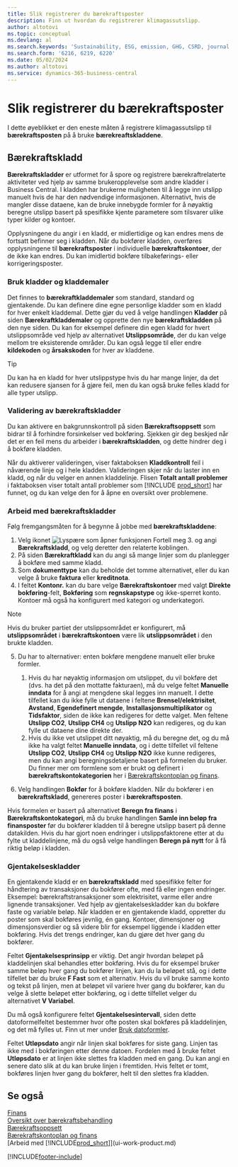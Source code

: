 ```yaml
---
title: Slik registrerer du bærekraftsposter
description: Finn ut hvordan du registrerer klimagassutslipp.
author: altotovi
ms.topic: conceptual
ms.devlang: al
ms.search.keywords: 'Sustainability, ESG, emission, GHG, CSRD, journal'
ms.search.form: '6216, 6219, 6220'
ms.date: 05/02/2024
ms.author: altotovi
ms.service: dynamics-365-business-central
---
```


# Slik registrerer du bærekraftsposter  

I dette øyeblikket er den eneste måten å registrere klimagassutslipp til **bærekraftsposten** på å bruke **bærekreaftskladdene**.   

## Bærekraftskladd  

**Bærekraftskladder** er utformet for å spore og registrere bærekraftrelaterte aktiviteter ved hjelp av samme brukeropplevelse som andre kladder i Business Central. I kladden har brukerne muligheten til å legge inn utslipp manuelt hvis de har den nødvendige informasjonen. Alternativt, hvis de mangler disse dataene, kan de bruke innebygde formler for å nøyaktig beregne utslipp basert på spesifikke kjente parametere som tilsvarer ulike typer kilder og kontoer. 

Opplysningene du angir i en kladd, er midlertidige og kan endres mens de fortsatt befinner seg i kladden. Når du bokfører kladden, overføres opplysningene til **bærekraftsposter** i individuelle **bærekraftskontoer**, der de ikke kan endres. Du kan imidlertid bokføre tilbakeførings- eller korrigeringsposter.  

### Bruk kladder og kladdemaler 

Det finnes to **bærekraftkladdemaler** som standard, standard og gjentakende. Du kan definere dine egne personlige kladder som en kladd for hver enkelt kladdemal. Dette gjør du ved å velge handlingen **Kladder** på siden **Bærekraftkladdemaler** og opprette den nye **bærekraftskladden** på den nye siden. Du kan for eksempel definere din egen kladd for hvert utslippsområde ved hjelp av alternativet **Utslippsområde**, der du kan velge mellom tre eksisterende områder. Du kan også legge til eller endre **kildekoden** og **årsakskoden** for hver av kladdene. 

>[!TIP]
>Du kan ha en kladd for hver utslippstype hvis du har mange linjer, da det kan redusere sjansen for å gjøre feil, men du kan også bruke felles kladd for alle typer utslipp.   

### Validering av bærekraftskladder 

Du kan aktivere en bakgrunnskontroll på siden **Bærekraftsoppsett** som bidrar til å forhindre forsinkelser ved bokføring. Sjekken gir deg beskjed når det er en feil mens du arbeider i **bærekraftskladden**, og dette hindrer deg i å bokføre kladden.  

Når du aktiverer valideringen, viser faktaboksen **Kladdkontroll** feil i nåværende linje og i hele kladden. Valideringen skjer når du laster inn en kladd, og når du velger en annen kladdelinje. Flisen **Totalt antall problemer** i faktaboksen viser totalt antall problemer som [!INCLUDE [prod_short](includes/prod_short.md)] har funnet, og du kan velge den for å åpne en oversikt over problemene. 

### Arbeid med bærekraftskladder 

Følg fremgangsmåten for å begynne å jobbe med **bærekraftskladdene**:   

1. Velg ikonet ![Lyspære som åpner funksjonen Fortell meg 3.](media/ui-search/search_small.png "Fortell hva du vil gjøre") og angi **Bærekraftskladd**, og velg deretter den relaterte koblingen. 
2. På siden **Bærekraftkladd** kan du angi så mange linjer som du planlegger å bokføre med samme kladd.  
3. Som **dokumenttype** kan du beholde det tomme alternativet, eller du kan velge å bruke **faktura** eller **kreditnota**.  
4. I feltet **Kontonr.** kan du bare velge **Bærekraftskontoer** med valgt **Direkte bokføring**-felt, **Bokføring** som **regnskapstype** og ikke-sperret konto. Kontoer må også ha konfigurert med kategori og underkategori.  

>[!NOTE]
>Hvis du bruker partiet der utslippsområdet er konfigurert, må **utslippsområdet** i **bærekraftskontoen** være lik **utslippsområdet** i den brukte kladden.  

5. Du har to alternativer: enten bokføre mengdene manuelt eller bruke formler.   

    1. Hvis du har nøyaktig informasjon om utslippet, du vil bokføre det (dvs. ha det på den mottatte fakturaen), må du velge feltet **Manuelle inndata** for å angi at mengdene skal legges inn manuelt. I dette tilfellet kan du ikke fylle ut dataene i feltene **Brensel/elektrisitet**, **Avstand**, **Egendefinert mengde**, **Installasjonsmultiplikator** og **Tidsfaktor**, siden de ikke kan redigeres for dette valget. Men feltene **Utslipp CO2**, **Utslipp CH4** og **Utslipp N2O** kan redigeres, og du kan fylle ut dataene dine direkte der. 
    2. Hvis du ikke vet utslippet ditt nøyaktig, må du beregne det, og du må ikke ha valgt feltet **Manuelle inndata**, og i dette tilfellet vil feltene **Utslipp CO2**, **Utslipp CH4** og **Utslipp N2O** ikke kunne redigeres, men du kan angi beregningsdetaljene basert på formelen du bruker. Du finner mer om formlene som er brukt og definert i **bærekraftskontokategorien** her i [Bærekraftskontoplan og finans](finance-sustainability-accounts-ledger.md#account-categories).
    
7. Velg handlingen **Bokfør** for å bokføre kladden. Når du bokfører i en **bærekraftskladd**, genereres poster i **bærekraftsposten**. 

Hvis formelen er basert på alternativet **Beregn fra finans** i **Bærekraftskontokategori**, må du bruke handlingen **Samle inn beløp fra finansposter** før du bokfører kladden til å beregne utslipp basert på denne datakilden. Hvis du har gjort noen endringer i utslippsfaktorene etter at du fylte ut kladdelinjene, må du også velge handlingen **Beregn på nytt** for å få riktig beløp i kladden.  

### Gjentakelseskladder 

En gjentakende kladd er en **bærekraftskladd** med spesifikke felter for håndtering av transaksjoner du bokfører ofte, med få eller ingen endringer. Eksempel: bærekraftstransaksjoner som elektrisitet, varme eller andre lignende transaksjoner. Ved hjelp av gjentakelseskladder kan du bokføre faste og variable beløp. Når kladden er en gjentakende kladd, oppretter du poster som skal bokføres jevnlig, én gang. Kontoer, dimensjoner og dimensjonsverdier og så videre blir for eksempel liggende i kladden etter bokføring. Hvis det trengs endringer, kan du gjøre det hver gang du bokfører. 

Feltet **Gjentakelsesprinsipp** er viktig. Det angir hvordan beløpet på kladdelinjen skal behandles etter bokføring. Hvis du for eksempel bruker samme beløp hver gang du bokfører linjen, kan du la beløpet stå, og i dette tilfellet bør du bruke **F Fast** som et alternativ. Hvis du vil bruke samme konto og tekst på linjen, men at beløpet vil variere hver gang du bokfører, kan du velge å slette beløpet etter bokføring, og i dette tilfellet velger du alternativet **V Variabel**. 

Du må også konfigurere feltet **Gjentakelsesintervall**, siden dette datoformelfeltet bestemmer hvor ofte posten skal bokføres på kladdelinjen, og det må fylles ut. Finn ut mer under [Bruk datoformler](ui-enter-date-ranges.md#use-date-formulas).  

Feltet **Utløpsdato** angir når linjen skal bokføres for siste gang. Linjen tas ikke med i bokføringen etter denne datoen. Fordelen med å bruke feltet **Utløpsdato** er at linjen ikke slettes fra kladden med en gang. Du kan angi en senere dato slik at du kan bruke linjen i fremtiden. Hvis feltet er tomt, bokføres linjen hver gang du bokfører, helt til den slettes fra kladden.  

## Se også  
[Finans](finance.md)    
[Oversikt over bærekraftsbehandling](finance-manage-sustainability.md)   
[Bærekraftsoppsett](finance-sustainability-setup.md)   
[Bærekraftskontoplan og finans](finance-sustainability-accounts-ledger.md)   
[Arbeid med [!INCLUDE[prod_short](includes/prod_short.md)]](ui-work-product.md)   

[!INCLUDE[footer-include](includes/footer-banner.md)]
